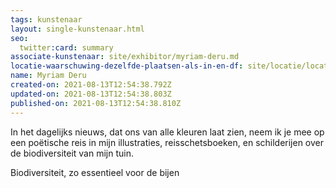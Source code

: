 ```yaml
---
tags: kunstenaar
layout: single-kunstenaar.html
seo:
  twitter:card: summary
associate-kunstenaar: site/exhibitor/myriam-deru.md
locatie-waarschuwing-dezelfde-plaatsen-als-in-en-df: site/locatie/locatie-van-myriam-deru.md
name: Myriam Deru
created-on: 2021-08-13T12:54:38.792Z
updated-on: 2021-08-13T12:54:38.803Z
published-on: 2021-08-13T12:54:38.810Z
---
```

<!--StartFragment-->

In het dagelijks nieuws, dat ons van alle kleuren laat zien, neem ik je mee op een poëtische reis in mijn illustraties, reisschetsboeken, en schilderijen over de biodiversiteit van mijn tuin.

Biodiversiteit, zo essentieel voor de bijen



<!--EndFragment-->